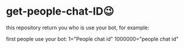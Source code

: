 # get-people-chat-ID😉

this repository return you who is use your bot, for example:

first people use your bot:
1="People chat id"
1000000="people chat id"
